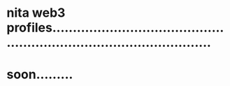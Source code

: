 # nita web3 profiles............................................................................................
# soon.........
